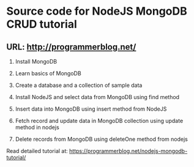 # Source code for NodeJS MongoDB CRUD tutorial
URL: http://programmerblog.net/
-------

1. Install MongoDB

2. Learn basics of MongoDB

3. Create a database and a collection of sample data

4. Install NodeJS and select data from MongoDB using find method

5. Insert data into MongoDB using insert method from NodeJS

6. Fetch record and update data in MongoDB collection using update method in nodejs

7. Delete records from MongoDB using deleteOne method from nodejs

Read detailed tutorial at: https://programmerblog.net/nodejs-mongodb-tutorial/
